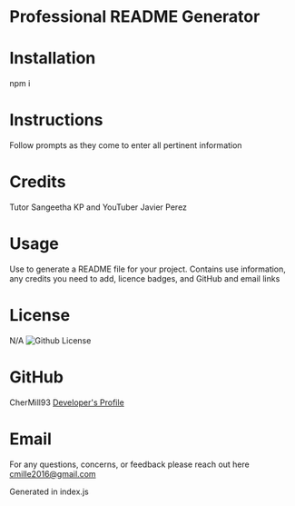 # Professional README Generator

# Installation
npm i

# Instructions
Follow prompts as they come to enter all pertinent information

# Credits
Tutor Sangeetha KP and YouTuber Javier Perez

# Usage
Use to generate a README file for your project. Contains use information, any credits you need to add, licence badges, and GitHub and email links

# License
N/A
![Github License](https://img.shields.io/badge/license-N/A-blue.svg)

# GitHub
CherMill93
[Developer's Profile](https://github.com/CherMill93)

# Email
For any questions, concerns, or feedback please reach out here <a href="mailto:cmille2016@gmail.com">cmille2016@gmail.com</a>

Generated in index.js
